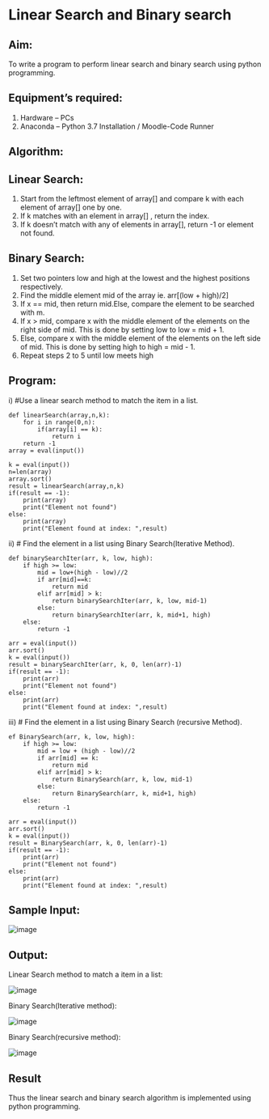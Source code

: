 # Linear Search and Binary search
## Aim:
To write a program to perform linear search and binary search using python programming.
## Equipment’s required:
1.	Hardware – PCs
2.	Anaconda – Python 3.7 Installation / Moodle-Code Runner
## Algorithm:
## Linear Search:
1.	Start from the leftmost element of array[] and compare k with each element of array[] one by one.
2.	If k matches with an element in array[] , return the index.
3.	If k doesn’t match with any of elements in array[], return -1 or element not found.
## Binary Search:
1.	Set two pointers low and high at the lowest and the highest positions respectively.
2.	Find the middle element mid of the array ie. arr[(low + high)/2]
3.	If x == mid, then return mid.Else, compare the element to be searched with m.
4.	If x > mid, compare x with the middle element of the elements on the right side of mid. This is done by setting low to low = mid + 1.
5.	Else, compare x with the middle element of the elements on the left side of mid. This is done by setting high to high = mid - 1.
6.	Repeat steps 2 to 5 until low meets high
## Program:
i)	#Use a linear search method to match the item in a list.
```
def linearSearch(array,n,k):
    for i in range(0,n):
        if(array[i] == k):
            return i
    return -1
array = eval(input())

k = eval(input())
n=len(array)
array.sort()
result = linearSearch(array,n,k)
if(result == -1):
    print(array)
    print("Element not found")
else:
    print(array)
    print("Element found at index: ",result)

```
ii)	# Find the element in a list using Binary Search(Iterative Method).
```
def binarySearchIter(arr, k, low, high):
    if high >= low:
        mid = low+(high - low)//2
        if arr[mid]==k:
            return mid
        elif arr[mid] > k:
            return binarySearchIter(arr, k, low, mid-1)
        else:
            return binarySearchIter(arr, k, mid+1, high)
    else:
        return -1
    
arr = eval(input())
arr.sort()
k = eval(input())
result = binarySearchIter(arr, k, 0, len(arr)-1)
if(result == -1):
    print(arr)
    print("Element not found")
else:
    print(arr)
    print("Element found at index: ",result)

```
iii)	# Find the element in a list using Binary Search (recursive Method).
```
ef BinarySearch(arr, k, low, high):
    if high >= low:
        mid = low + (high - low)//2
        if arr[mid] == k:
            return mid
        elif arr[mid] > k:
            return BinarySearch(arr, k, low, mid-1)
        else:
            return BinarySearch(arr, k, mid+1, high)
    else:
        return -1
        
arr = eval(input())
arr.sort()
k = eval(input())
result = BinarySearch(arr, k, 0, len(arr)-1)
if(result == -1):
    print(arr)
    print("Element not found")
else:
    print(arr)
    print("Element found at index: ",result)

```
## Sample Input:
![image](https://github.com/Yeshwanthperumal/Search-Algorithm/assets/119476088/51b9aea1-a633-41d2-b368-054148ac6119)

## Output:

Linear Search method to match a item in a list:

![image](https://github.com/Yeshwanthperumal/Search-Algorithm/assets/119476088/d3ea632d-cfe7-474f-8265-539ccf165c10)

Binary Search(Iterative method):

![image](https://github.com/Yeshwanthperumal/Search-Algorithm/assets/119476088/3e5f61ad-e485-4124-bc1a-6ac322fb7fee)

Binary Search(recursive method):

![image](https://github.com/Yeshwanthperumal/Search-Algorithm/assets/119476088/324bfe62-5ab1-4adf-a581-60df55932bb5)


## Result
Thus the linear search and binary search algorithm is implemented using python programming.

